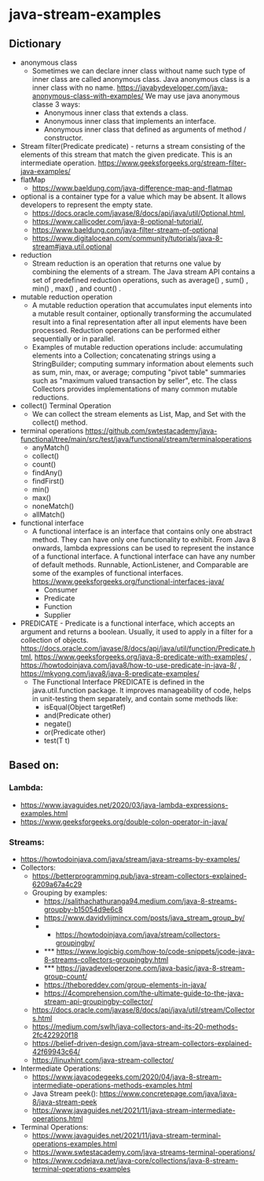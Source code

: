 # java-stream-examples

## Dictionary
- anonymous class
  - Sometimes we can declare inner class without name such type of inner class are called anonymous class. Java anonymous class is a inner class with no name. https://javabydeveloper.com/java-anonymous-class-with-examples/
    We may use java anonymous classe 3 ways:
    - Anonymous inner class that extends a class.
    - Anonymous inner class that implements an interface.
    - Anonymous inner class that defined as arguments of method / constructor.
- Stream filter(Predicate predicate) - returns a stream consisting of the elements of this stream that match the given predicate. This is an intermediate operation. https://www.geeksforgeeks.org/stream-filter-java-examples/
- flatMap
  - https://www.baeldung.com/java-difference-map-and-flatmap
- optional is a container type for a value which may be absent. It allows developers to represent the empty state. 
  - https://docs.oracle.com/javase/8/docs/api/java/util/Optional.html, 
  - https://www.callicoder.com/java-8-optional-tutorial/, 
  - https://www.baeldung.com/java-filter-stream-of-optional
  - https://www.digitalocean.com/community/tutorials/java-8-stream#java.util.optional
- reduction 
  - Stream reduction is an operation that returns one value by combining the elements of a stream. The Java stream API contains a set of predefined reduction operations, such as average() , sum() , min() , max() , and count() .
- mutable reduction operation
  - A mutable reduction operation that accumulates input elements into a mutable result container, optionally transforming the accumulated result into a final representation after all input elements have been processed. Reduction operations can be performed either sequentially or in parallel.
  - Examples of mutable reduction operations include: accumulating elements into a Collection; concatenating strings using a StringBuilder; computing summary information about elements such as sum, min, max, or average; computing "pivot table" summaries such as "maximum valued transaction by seller", etc. The class Collectors provides implementations of many common mutable reductions.
- collect() Terminal Operation
  - We can collect the stream elements as List, Map, and Set with the collect() method.
- terminal operations https://github.com/swtestacademy/java-functional/tree/main/src/test/java/functional/stream/terminaloperations
  - anyMatch()
  - collect()
  - count()
  - findAny()
  - findFirst()
  - min()
  - max()
  - noneMatch()
  - allMatch()
- functional interface
  - A functional interface is an interface that contains only one abstract method. They can have only one functionality to exhibit. From Java 8 onwards, lambda expressions can be used to represent the instance of a functional interface. A functional interface can have any number of default methods. Runnable, ActionListener, and Comparable are some of the examples of functional interfaces. https://www.geeksforgeeks.org/functional-interfaces-java/
    - Consumer
    - Predicate
    - Function
    - Supplier
- PREDICATE - Predicate is a functional interface, which accepts an argument and returns a boolean. Usually, it used to apply in a filter for a collection of objects.
    https://docs.oracle.com/javase/8/docs/api/java/util/function/Predicate.html, https://www.geeksforgeeks.org/java-8-predicate-with-examples/ , https://howtodoinjava.com/java8/how-to-use-predicate-in-java-8/ , https://mkyong.com/java8/java-8-predicate-examples/
  - The Functional Interface PREDICATE is defined in the java.util.function package. It improves manageability of code, helps in unit-testing them separately, and contain some methods like:
    - isEqual(Object targetRef)
    - and(Predicate other)
    - negate()
    - or(Predicate other)
    - test(T t)

## Based on:

### Lambda:
- https://www.javaguides.net/2020/03/java-lambda-expressions-examples.html
- https://www.geeksforgeeks.org/double-colon-operator-in-java/

### Streams:
- https://howtodoinjava.com/java/stream/java-streams-by-examples/
- Collectors:
  - https://betterprogramming.pub/java-stream-collectors-explained-6209a67a4c29
  - Grouping by examples: 
    - https://salithachathuranga94.medium.com/java-8-streams-groupby-b15054d9e6c8 
    - https://www.davidvlijmincx.com/posts/java_stream_group_by/ 
    - * https://howtodoinjava.com/java/stream/collectors-groupingby/
    - *** https://www.logicbig.com/how-to/code-snippets/jcode-java-8-streams-collectors-groupingby.html
    - *** https://javadeveloperzone.com/java-basic/java-8-stream-group-count/
    - https://theboreddev.com/group-elements-in-java/
    - https://4comprehension.com/the-ultimate-guide-to-the-java-stream-api-groupingby-collector/
  - https://docs.oracle.com/javase/8/docs/api/java/util/stream/Collectors.html
  - https://medium.com/swlh/java-collectors-and-its-20-methods-2fc422920f18
  - https://belief-driven-design.com/java-stream-collectors-explained-42f69943c64/
  - https://linuxhint.com/java-stream-collector/
- Intermediate Operations:
  - https://www.javacodegeeks.com/2020/04/java-8-stream-intermediate-operations-methods-examples.html
  - Java Stream peek(): https://www.concretepage.com/java/java-8/java-stream-peek
  - https://www.javaguides.net/2021/11/java-stream-intermediate-operations.html
- Terminal Operations:
  - https://www.javaguides.net/2021/11/java-stream-terminal-operations-examples.html
  - https://www.swtestacademy.com/java-streams-terminal-operations/
  - https://www.codejava.net/java-core/collections/java-8-stream-terminal-operations-examples

  
